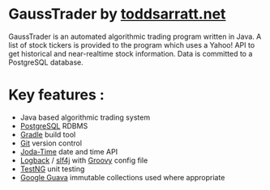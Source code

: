 GaussTrader by [toddsarratt.net](http://www.toddsarratt.net)
==============================

GaussTrader is an automated algorithmic trading program written in Java.
A list of stock tickers is provided to the program which uses a Yahoo! API
to get historical and near-realtime stock information. Data is committed to
a PostgreSQL database.

# Key features :
* Java based algorithmic trading system
* [PostgreSQL](http://www.postgresql.org/) RDBMS
* [Gradle](http://www.gradle.org) build tool
* [Git](http://git-scm.com/) version control
* [Joda-Time](http://joda-time.sourceforge.net/) date and time API
* [Logback](http://logback.qos.ch/) / [slf4j](http://www.slf4j.org/) with [Groovy](http://groovy.codehaus.org/) config file
* [TestNG](http://testng.org/doc/index.html) unit testing
* [Google Guava](https://code.google.com/p/guava-libraries/wiki/ImmutableCollectionsExplained) immutable collections used where appropriate